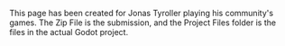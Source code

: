 This page has been created for Jonas Tyroller playing his community's games. The Zip File is the submission, and the Project Files folder is the files in the actual Godot project.

